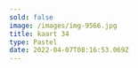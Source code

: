 ```yaml
---
sold: false
image: /images/img-9566.jpg
title: kaart 34
type: Pastel
date: 2022-04-07T08:16:53.069Z
---
```

